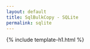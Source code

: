 ```yaml
---
layout: default
title: SqlBulkCopy - SQLite
permalink: sqlite
---
```


{% include template-h1.html %}
